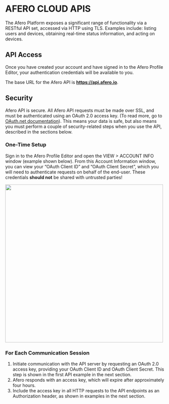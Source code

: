 # AFERO CLOUD APIS

The Afero Platform exposes a significant range of functionality via a RESTful API set, accessed via HTTP using TLS. Examples include: listing users and devices, obtaining real-time status information, and acting on devices.

## API Access

Once you have created your account and have signed in to the Afero Profile Editor, your authentication credentials will be available to you.

The base URL for the Afero API is **https://api.afero.io**.

## Security

Afero API is secure. All Afero API requests must be made over SSL, and must be authenticated using an OAuth 2.0 access key. (To read more, go to <a href="http://oauth.net/documentation/" target="_blank">OAuth.net documentation</a>). This means your data is safe, but also means you must perform a couple of security-related steps when you use the API, described in the sections below.

### One-Time Setup

Sign in to the Afero Profile Editor and open the <span class="UIText">VIEW > ACCOUNT INFO</span> window (example shown below). From this Account Information window, you can view your “OAuth Client ID” and “OAuth Client Secret”, which you will need to authenticate requests on behalf of the end-user. These credentials **should not** be shared with untrusted parties!

<img src="../img/AccountInfo.png" width="500" style="vertical-align:middle;margin:0px 0px;border:none">

### For Each Communication Session

1. Initiate communication with the API server by requesting an OAuth 2.0 access key, providing your OAuth Client ID and OAuth Client Secret. This step is shown in the first API example in the next section.
2. Afero responds with an access key, which will expire after approximately four hours.
3. Include the access key in all HTTP requests to the API endpoints as an Authorization header, as shown in examples in the next section.
